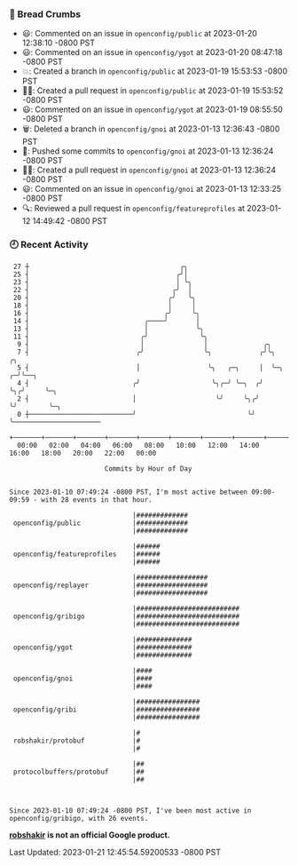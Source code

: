 ### 🍞 Bread Crumbs

 * 😃: Commented on an issue in `openconfig/public` at 2023-01-20 12:38:10 -0800 PST
 * 😃: Commented on an issue in `openconfig/ygot` at 2023-01-20 08:47:18 -0800 PST
 * 💥: Created a branch in `openconfig/public` at 2023-01-19 15:53:53 -0800 PST
 * ✍🏼: Created a pull request in `openconfig/public` at 2023-01-19 15:53:52 -0800 PST
 * 😃: Commented on an issue in `openconfig/ygot` at 2023-01-19 08:55:50 -0800 PST
 * 🗑: Deleted a branch in `openconfig/gnoi` at 2023-01-13 12:36:43 -0800 PST
 * 🚢: Pushed some commits to `openconfig/gnoi` at 2023-01-13 12:36:24 -0800 PST
 * ✍🏼: Created a pull request in `openconfig/gnoi` at 2023-01-13 12:36:24 -0800 PST
 * 😃: Commented on an issue in `openconfig/gnoi` at 2023-01-13 12:33:25 -0800 PST
 * 🔍: Reviewed a pull request in  `openconfig/featureprofiles` at 2023-01-12 14:49:42 -0800 PST

### 🕘 Recent Activity
```
 27 ┼                                      ╭╮
 25 ┤                                     ╭╯│
 23 ┤                                     │ ╰╮
 22 ┤                                    ╭╯  │
 20 ┤                                   ╭╯   ╰╮
 18 ┤                                   │     │
 16 ┤                                  ╭╯     ╰╮
 14 ┤                             ╭────╯       │
 13 ┤                             │            ╰╮
 11 ┤                            ╭╯             ╰╮
  9 ┤                            │               │              ╭╮
  7 ┤                           ╭╯               ╰╮            ╭╯╰╮      ╭╮
  5 ┤                           │                 ╰╮   ╭─╮     │  ╰─╮  ╭─╯╰──╮
  4 ┤                          ╭╯                  ╰╮╭─╯ ╰─╮  ╭╯    ╰╮╭╯     ╰─╮
  2 ┤                          │                    ╰╯     ╰╮╭╯      ╰╯        ╰─╮
  0 ┼──────────────────────────╯                            ╰╯                   ╰──────────────────────
    +───────+───────+───────+───────+───────+───────+───────+───────+───────+───────+───────+───────+────
  00:00   02:00   04:00   06:00   08:00   10:00   12:00   14:00   16:00   18:00   20:00   22:00   00:00   

						Commits by Hour of Day


Since 2023-01-10 07:49:24 -0800 PST, I'm most active between 09:00-09:59 - with 28 events in that hour.

```



```
                               |#############
 openconfig/public             |#############
                               |#############

                               |######
 openconfig/featureprofiles    |######
                               |######

                               |##################
 openconfig/replayer           |##################
                               |##################

                               |##########################
 openconfig/gribigo            |##########################
                               |##########################

                               |##############
 openconfig/ygot               |##############
                               |##############

                               |####
 openconfig/gnoi               |####
                               |####

                               |################
 openconfig/gribi              |################
                               |################

                               |#
 robshakir/protobuf            |#
                               |#

                               |##
 protocolbuffers/protobuf      |##
                               |##



Since 2023-01-10 07:49:24 -0800 PST, I've been most active in openconfig/gribigo, with 26 events.

```
**[robshakir](mailto:robjs@google.com) is not an official Google product.**  


Last Updated: 2023-01-21 12:45:54.59200533 -0800 PST

